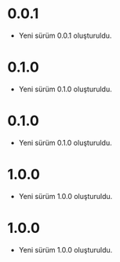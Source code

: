 
# 0.0.1

- Yeni sürüm 0.0.1 oluşturuldu.

# 0.1.0

- Yeni sürüm 0.1.0 oluşturuldu.

# 0.1.0

- Yeni sürüm 0.1.0 oluşturuldu.

# 1.0.0

- Yeni sürüm 1.0.0 oluşturuldu.

# 1.0.0

- Yeni sürüm 1.0.0 oluşturuldu.
